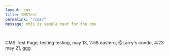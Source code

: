 ```yaml
---
layout: cms
title: CMSTest
permalink: "/cms/"
Message: this is sample text for the cms

---
```

CMS Test Page, testing testing, may 13, 2:58 eastern, @Larry's condo, 4:23 may 21, ggg